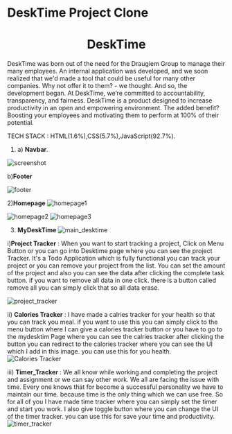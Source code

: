 # DeskTime Project Clone

<h1 align="center">DeskTime</h1>

DeskTime was born out of the need for the Draugiem Group to manage their many employees. An internal application was developed, and we soon realized that we'd made a tool that could be useful for many other companies. Why not offer it to them? - we thought. And so, the development began.
At DeskTime, we’re committed to accountability, transparency, and fairness. DeskTime is a product designed to increase productivity in an open and empowering environment. The added benefit? Boosting your employees and motivating them to perform at 100% of their potential.

TECH STACK : HTML(1.6%),CSS(5.7%),JavaScript(92.7%).

1) a) <b>Navbar</b>.

![screenshot](https://user-images.githubusercontent.com/101567054/187068229-89c7b00a-14b8-452f-8fbf-361972340f6f.png)

b)<b>Footer</b>

![footer](https://user-images.githubusercontent.com/101567054/187090436-a507ac3d-d9e4-48fe-bb84-12983c90e0a7.png)

2)<b>Homepage</b>
![homepage1](https://user-images.githubusercontent.com/101567054/187090572-43a277c1-1a16-424c-ac9a-e1229edc3649.png)

![homepage2](https://user-images.githubusercontent.com/101567054/187090575-2553e848-cc2b-48ad-8ca8-6a4baff16571.png)
![homepage3](https://user-images.githubusercontent.com/101567054/187090580-9fe27d91-1a22-4261-a4eb-406f37ce5813.png)

3) <b>MyDeskTime</b>
![main_desktime](https://user-images.githubusercontent.com/101567054/187090759-73274fb0-e5bc-44eb-b3ef-a439365947f6.png)

i)<b>Project Tracker</b> : When you want to start tracking a project, Click on Menu Button or you can go into Desktime page where you can see the project Tracker. It's a Todo Application which is fully functional you can track your project or you can remove your project from the list. 
You can set the amount of the project and also you can see the data after clicking the complete task button. if you want to remove all data in one click. there is a button called remove all you can simply click that so all data erase.

![project_tracker](https://user-images.githubusercontent.com/101567054/187090769-9768308e-77e0-43e5-8c2f-81d2a758554e.png)

ii) <b>Calories Tracker</b> : I have made a calries tracker for your health so that you can track you meal. if you want to use this you can simply click to the menu button where I can give a calories tracker button or you have to go to the mydesktim Page where you can see the calries tracker after clicking the button you can redirect to the calories tracker where you can see the UI which I add in this image. you can use this for you health.
![Calories Tracker](https://user-images.githubusercontent.com/101567054/187090781-c1ba9295-d41f-4a84-93dc-403438757b5a.png)

iii) <b>Timer_Tracker</b> : We all know while working and completing the project and assignment or we can say other work. We all are facing the issue with time. Every one knows that for become a successful personality we have to maintain our time. because time is the only thing which we can use free. So for all of you I have made time tracker where you can simply set the timer and start you work. I also give toggle button where you can change the UI of the timer tracker. you can use this for save your time and productivity.
![timer_tracker](https://user-images.githubusercontent.com/101567054/187090801-c58d1b0e-2857-410f-9698-55aa2f390b17.png)

